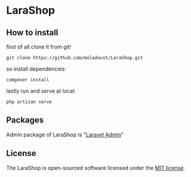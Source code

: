 # LaraShop
## How to install

first of all clone it from git!
```
git clone https://github.com/moladoust/LaraShop.git
```
so install dependencies:
```
composer install
```
lastly run and serve at local:
```
php artisan serve
```

## Packages
Admin package of LaraShop is "[Laravel Admin](https://github.com/z-song/laravel-admin)"


## License

The LaraShop is open-sourced software licensed under the [MIT license](https://opensource.org/licenses/MIT).
